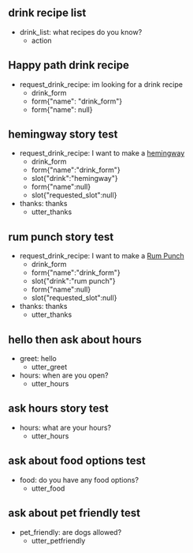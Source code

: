 ## drink recipe list
* drink_list: what recipes do you know?
    - action

## Happy path drink recipe
* request_drink_recipe: im looking for a drink recipe
    - drink_form
    - form{"name": "drink_form"}
    - form{"name": null}

## hemingway story test
* request_drink_recipe: I want to make a [hemingway](drink)
    - drink_form
    - form{"name":"drink_form"}
    - slot{"drink":"hemingway"}
    - form{"name":null}
    - slot{"requested_slot":null}
* thanks: thanks
    - utter_thanks

## rum punch story test
* request_drink_recipe: I want to make a [Rum Punch](drink)
    - drink_form
    - form{"name":"drink_form"}
    - slot{"drink":"rum punch"}
    - form{"name":null}
    - slot{"requested_slot":null}
* thanks: thanks
    - utter_thanks

## hello then ask about hours
* greet: hello
    - utter_greet
* hours: when are you open?
    - utter_hours

## ask hours story test
* hours: what are your hours?
    - utter_hours

## ask about food options test
* food: do you have any food options?
    - utter_food

## ask about pet friendly test
* pet_friendly: are dogs allowed?
    - utter_petfriendly